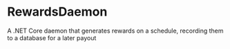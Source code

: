 # RewardsDaemon
A .NET Core daemon that generates rewards on a schedule, recording them to a database for a later payout
